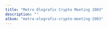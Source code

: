 ```yaml
---
title: "Metro Olografix Crypto Meeting 2003"
description: ""
album: "metro-olografix-crypto-meeting-2003"
---
```

